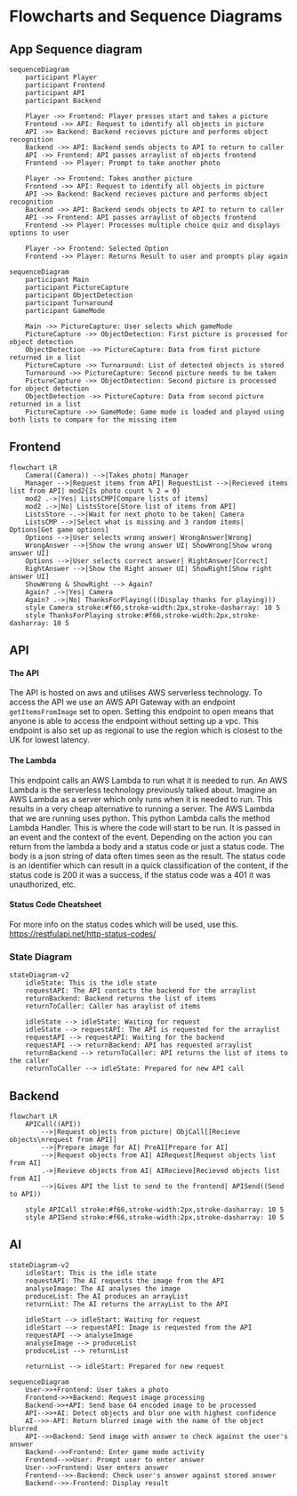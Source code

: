 # Flowcharts and Sequence Diagrams
## App Sequence diagram
```mermaid
sequenceDiagram 
    participant Player
    participant Frontend
    participant API
    participant Backend
    
    Player ->> Frontend: Player presses start and takes a picture
    Frontend ->> API: Request to identify all objects in picture
    API ->> Backend: Backend recieves picture and performs object recognition
    Backend ->> API: Backend sends objects to API to return to caller
    API ->> Frontend: API passes arraylist of objects frontend
    Frontend ->> Player: Prompt to take another photo
    
    Player ->> Frontend: Takes another picture
    Frontend ->> API: Request to identify all objects in picture
    API ->> Backend: Backend recieves picture and performs object recognition
    Backend ->> API: Backend sends objects to API to return to caller
    API ->> Frontend: API passes arraylist of objects frontend
    Frontend ->> Player: Processes multiple choice quiz and displays options to user 
    
    Player ->> Frontend: Selected Option
    Frontend ->> Player: Returns Result to user and prompts play again
```
```mermaid
sequenceDiagram
    participant Main
    participant PictureCapture
    participant ObjectDetection
    participant Turnaround
    participant GameMode
    
    Main ->> PictureCapture: User selects which gameMode
    PictureCapture ->> ObjectDetection: First picture is processed for object detection
    ObjectDetection ->> PictureCapture: Data from first picture returned in a list
    PictureCapture ->> Turnaround: List of detected objects is stored
    Turnaround ->> PictureCapture: Second picture needs to be taken
    PictureCapture ->> ObjectDetection: Second picture is processed for object detection
    ObjectDetection ->> PictureCapture: Data from second picture returned in a list
    PictureCapture ->> GameMode: Game mode is loaded and played using both lists to compare for the missing item
```
## Frontend
```mermaid
flowchart LR
    Camera((Camera)) -->|Takes photo| Manager
    Manager -->|Request items from API| RequestList -->|Recieved items list from API| mod2{Is photo count % 2 = 0}
    mod2 .->|Yes| ListsCMP[Compare lists of items]
    mod2 .->|No| ListsStore[Store list of items from API]
    ListsStore -.->|Wait for next photo to be taken| Camera
    ListsCMP -->|Select what is missing and 3 random items| Options[Get game options]
    Options -->|User selects wrong answer| WrongAnswer[Wrong]
    WrongAnswer -->|Show the wrong answer UI| ShowWrong[Show wrong answer UI]
    Options -->|User selects correct answer| RightAnswer[Correct]
    RightAnswer -->|Show the Right answer UI| ShowRight[Show right answer UI]
    ShowWrong & ShowRight --> Again?
    Again? .->|Yes| Camera
    Again? .->|No| ThanksForPlaying(((Display thanks for playing)))
    style Camera stroke:#f66,stroke-width:2px,stroke-dasharray: 10 5
    style ThanksForPlaying stroke:#f66,stroke-width:2px,stroke-dasharray: 10 5
```
## API

#### The API
The API is hosted on aws and utilises AWS serverless technology.
To access the API we use an AWS API Gateway with an endpoint `getItemsFromImage` set to open.
Setting this endpoint to open means that anyone is able to access the endpoint without setting up a vpc.
This endpoint is also set up as regional to use the region which is closest to the UK for lowest latency.

#### The Lambda

This endpoint calls an AWS Lambda to run what it is needed to run.
An AWS Lambda is the serverless technology previously talked about. Imagine an AWS Lambda as a server which
only runs when it is needed to run. This results in a very cheap alternative to running a server.
The AWS Lambda that we are running uses python. This python Lambda calls the method Lambda Handler. 
This is where the code will start to be run. It is passed in an event and the context of the event.
Depending on the action you can return from the lambda a body and a status code or just a status code.
The body is a json string of data often times seen as the result. The status code is an identifier which can
result in a quick classification of the content, if the status code is 200 it was a success,
if the status code was a 401 it was unauthorized, etc.

#### Status Code Cheatsheet

For more info on the status codes which will be used, use this. https://restfulapi.net/http-status-codes/

### State Diagram

```mermaid
stateDiagram-v2 
    idleState: This is the idle state
    requestAPI: The API contacts the backend for the arraylist
    returnBackend: Backend returns the list of items
    returnToCaller: Caller has araylist of items
    
    idleState --> idleState: Waiting for request
    idleState --> requestAPI: The API is requested for the arraylist
    requestAPI --> requestAPI: Waiting for the backend
    requestAPI --> returnBackend: API has requested arraylist
    returnBackend --> returnToCaller: API returns the list of items to the caller
    returnToCaller --> idleState: Prepared for new API call
```
## Backend
```mermaid
flowchart LR
    APICall((API)) 
        -->|Request objects from picture| ObjCall[[Recieve objects\nrequest from API]]
        -->|Prepare image for AI| PreAI[Prepare for AI]
        -->|Request objects from AI| AIRequest[Request objects list from AI]
        .->|Revieve objects from AI| AIRecieve[Recieved objects list from AI]
        -->|Gives API the list to send to the frontend| APISend((Send to API))
        
    style APICall stroke:#f66,stroke-width:2px,stroke-dasharray: 10 5
    style APISend stroke:#f66,stroke-width:2px,stroke-dasharray: 10 5
```
## AI
```mermaid
stateDiagram-v2
    idleStart: This is the idle state
    requestAPI: The AI requests the image from the API
    analyseImage: The AI analyses the image
    produceList: The AI produces an arrayList
    returnList: The AI returns the arrayList to the API
    
    idleStart --> idleStart: Waiting for request
    idleStart --> requestAPI: Image is requested from the API
    requestAPI --> analyseImage
    analyseImage --> produceList
    produceList --> returnList

    returnList --> idleStart: Prepared for new request
```

```mermaid
sequenceDiagram
    User->>+Frontend: User takes a photo
    Frontend->>+Backend: Request image processing
    Backend->>+API: Send base 64 encoded image to be processed
    API-->>+AI: Detect objects and blur one with highest confidence
    AI-->>-API: Return blurred image with the name of the object blurred
    API-->>Backend: Send image with answer to check against the user's answer
    Backend-->>Frontend: Enter game mode activity
    Frontend-->>User: Prompt user to enter answer
    User-->>Frontend: User enters answer
    Frontend-->>-Backend: Check user's answer against stored answer
    Backend-->>-Frontend: Display result
```